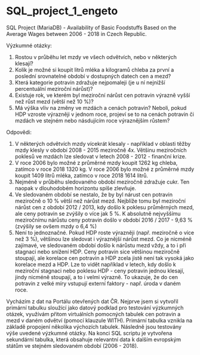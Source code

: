 # SQL_project_1_engeto
SQL Project (MariaDB) - Availability of Basic Foodstuffs Based on the Average Wages between 2006 - 2018 in Czech Republic.

Výzkumné otázky:

1) Rostou v průběhu let mzdy ve všech odvětvích, nebo v některých klesají?
2) Kolik je možné si koupit litrů mléka a kilogramů chleba za první a poslední srovnatelné období v dostupných datech cen a mezd?
3) Která kategorie potravin zdražuje nejpomaleji (je u ní nejnižší percentuální meziroční nárůst)?
4) Existuje rok, ve kterém byl meziroční nárůst cen potravin výrazně vyšší než růst mezd (větší než 10 %)?
5) Má výška vliv na změny ve mzdách a cenách potravin? Neboli, pokud HDP vzroste výrazněji v jednom roce, projeví se to na cenách potravin či mzdách ve stejném nebo násdujícím roce výraznějším růstem?

Odpovědi:

1) V některých odvětvích mzdy vícekrát klesaly - například v oblasti těžby mzdy klesly v období 2008 - 2015 meziročně 4x. Většinu meziročních poklesů ve mzdách lze sledovat v letech 2008 - 2012 - finanční krize.
2) V roce 2006 bylo možné z průměrné mzdy koupit 1262 kg chleba, zatímco v roce 2018 1320 kg. V roce 2006 bylo možné z průměrné mzdy koupit 1409 litrů mléka, zatímco v roce 2018 1614 litrů.
3) Nejméně v průběhu sledovaného období meziročně zdražuje cukr. Ten naopak v dlouhodobém horizontu spíše zlevňuje.
4) Ve sledovaném období se nestalo, že by byl nárust cen potravin meziročně o 10 % větší než nárůst mezd. Nejblíže tomu byl meziroční nárůst cen z období 2012 / 2013, kdy došlo k poklesu průměrných mezd, ale ceny potravin se zvýšily o více jak 5 %. K absolutně nejvyššímu meziročnímu nárůstu ceny potravin došlo v období 2016 / 2017 - 9,63 % (zvýšily se ovšem mzdy o 6,4 %)
5) Není to jednoznačné. Pokud HDP roste výrazněji (např. meziročně o více než 3 %), většinou lze sledovat i výraznější nárůst mezd. Co je nicméně zajímavé, ve sledovaném období došlo k nárůstu mezd vždy, a to i při stagnaci nebo snížení HDP. Ceny potravin sice většinou meziročně stoupají, ale korelace cen potravin a HDP zcela jistě není tak vysoká jako korelace mezd a HDP. Lze to vidět například v letech, kdy došlo k meziroční stagnaci nebo poklesu HDP - ceny potravin jednou klesají, jindy nicméně stoupají, a to i velmi výrazně. To ukazuje, že do cen potravin z velké míry vstupují externí faktory - např. úroda v daném roce.

Vycházím z dat na Portálu otevřených dat ČR. Nejprve jsem si vytvořil primární tabulku sloužící jako datový podklad pro testování výzkumných otázek, využívám přitom virtuálních pomocných tabulek cen potravin a mezd v daném odvětví (pomocí klauzule WITH). Primární tabulka vznikla na základě propojení několika výchozích tabulek. Následně jsou testovány výše uvedené výzkumné otázky. Na konci SQL scriptu je vytvořena sekundární tabulka, která obsahuje relevantní data k dalším evropským státům ve stejném sledovaném období (2006 - 2018).
